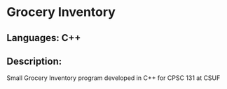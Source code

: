 # Grocery Inventory

## Languages: C++

## Description:
Small Grocery Inventory program developed in C++ for CPSC 131 at CSUF
